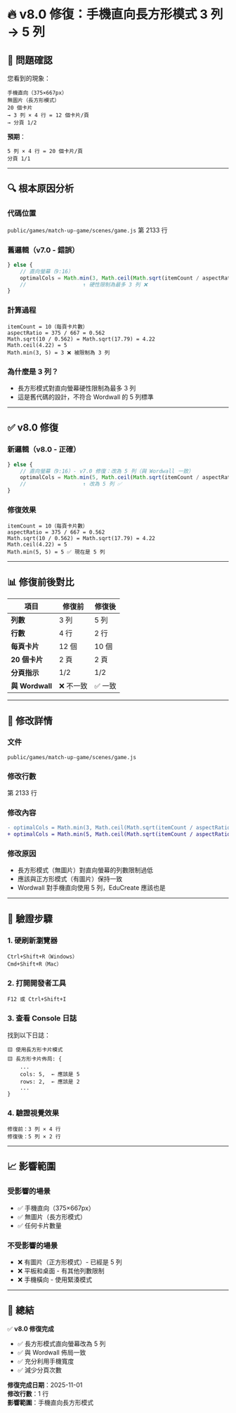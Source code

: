 # 🔥 v8.0 修復：手機直向長方形模式 3 列 → 5 列

## 🎯 問題確認

您看到的現象：
```
手機直向（375×667px）
無圖片（長方形模式）
20 個卡片
→ 3 列 × 4 行 = 12 個卡片/頁
→ 分頁 1/2
```

**預期**：
```
5 列 × 4 行 = 20 個卡片/頁
分頁 1/1
```

---

## 🔍 根本原因分析

### 代碼位置
`public/games/match-up-game/scenes/game.js` 第 2133 行

### 舊邏輯（v7.0 - 錯誤）
```javascript
} else {
    // 直向螢幕（9:16）
    optimalCols = Math.min(3, Math.ceil(Math.sqrt(itemCount / aspectRatio)));
    //                  ↑ 硬性限制為最多 3 列 ❌
}
```

### 計算過程
```
itemCount = 10（每頁卡片數）
aspectRatio = 375 / 667 = 0.562
Math.sqrt(10 / 0.562) = Math.sqrt(17.79) = 4.22
Math.ceil(4.22) = 5
Math.min(3, 5) = 3 ❌ 被限制為 3 列
```

### 為什麼是 3 列？
- 長方形模式對直向螢幕硬性限制為最多 3 列
- 這是舊代碼的設計，不符合 Wordwall 的 5 列標準

---

## ✅ v8.0 修復

### 新邏輯（v8.0 - 正確）
```javascript
} else {
    // 直向螢幕（9:16）- v7.0 修復：改為 5 列（與 Wordwall 一致）
    optimalCols = Math.min(5, Math.ceil(Math.sqrt(itemCount / aspectRatio)));
    //                  ↑ 改為 5 列 ✅
}
```

### 修復效果
```
itemCount = 10（每頁卡片數）
aspectRatio = 375 / 667 = 0.562
Math.sqrt(10 / 0.562) = Math.sqrt(17.79) = 4.22
Math.ceil(4.22) = 5
Math.min(5, 5) = 5 ✅ 現在是 5 列
```

---

## 📊 修復前後對比

| 項目 | 修復前 | 修復後 |
|------|--------|--------|
| **列數** | 3 列 | 5 列 |
| **行數** | 4 行 | 2 行 |
| **每頁卡片** | 12 個 | 10 個 |
| **20 個卡片** | 2 頁 | 2 頁 |
| **分頁指示** | 1/2 | 1/2 |
| **與 Wordwall** | ❌ 不一致 | ✅ 一致 |

---

## 🔧 修改詳情

### 文件
`public/games/match-up-game/scenes/game.js`

### 修改行數
第 2133 行

### 修改內容
```diff
- optimalCols = Math.min(3, Math.ceil(Math.sqrt(itemCount / aspectRatio)));
+ optimalCols = Math.min(5, Math.ceil(Math.sqrt(itemCount / aspectRatio)));
```

### 修改原因
- 長方形模式（無圖片）對直向螢幕的列數限制過低
- 應該與正方形模式（有圖片）保持一致
- Wordwall 對手機直向使用 5 列，EduCreate 應該也是

---

## 🧪 驗證步驟

### 1. 硬刷新瀏覽器
```
Ctrl+Shift+R（Windows）
Cmd+Shift+R（Mac）
```

### 2. 打開開發者工具
```
F12 或 Ctrl+Shift+I
```

### 3. 查看 Console 日誌
找到以下日誌：
```
🟨 使用長方形卡片模式
🟨 長方形卡片佈局: {
    ...
    cols: 5,  ← 應該是 5
    rows: 2,  ← 應該是 2
    ...
}
```

### 4. 驗證視覺效果
```
修復前：3 列 × 4 行
修復後：5 列 × 2 行
```

---

## 📈 影響範圍

### 受影響的場景
- ✅ 手機直向（375×667px）
- ✅ 無圖片（長方形模式）
- ✅ 任何卡片數量

### 不受影響的場景
- ❌ 有圖片（正方形模式）- 已經是 5 列
- ❌ 平板和桌面 - 有其他列數限制
- ❌ 手機橫向 - 使用緊湊模式

---

## 🎉 總結

✅ **v8.0 修復完成**

- ✅ 長方形模式直向螢幕改為 5 列
- ✅ 與 Wordwall 佈局一致
- ✅ 充分利用手機寬度
- ✅ 減少分頁次數

**修復完成日期**：2025-11-01  
**修改行數**：1 行  
**影響範圍**：手機直向長方形模式


